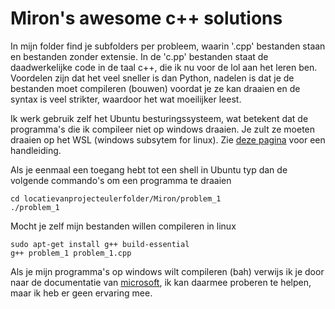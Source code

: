 # Miron's awesome c++ solutions

In mijn folder find je subfolders per probleem, waarin '.cpp' bestanden staan en bestanden zonder extensie. In de 'c.pp' bestanden staat de daadwerkelijke code in de taal c++, die ik nu voor de lol aan het leren ben. Voordelen zijn dat het veel sneller is dan Python, nadelen is dat je de bestanden moet compileren (bouwen) voordat je ze kan draaien en de syntax is veel strikter, waardoor het wat moeilijker leest.

Ik werk gebruik zelf het Ubuntu besturingssysteem, wat betekent dat de programma's die ik compileer niet op windows draaien. Je zult ze moeten draaien op het WSL (windows subsytem for linux). Zie [deze pagina](https://docs.microsoft.com/en-us/windows/wsl/install-win10) voor een handleiding.

Als je eenmaal een toegang hebt tot een shell in Ubuntu typ dan de volgende commando's om een programma te draaien

```
cd locatievanprojecteulerfolder/Miron/problem_1
./problem_1
```

Mocht je zelf mijn bestanden willen compileren in linux

```
sudo apt-get install g++ build-essential
g++ problem_1 problem_1.cpp
```

Als je mijn programma's op windows wilt compileren (bah) verwijs ik je door naar de documentatie van [microsoft](https://docs.microsoft.com/en-us/cpp/build/walkthrough-compiling-a-native-cpp-program-on-the-command-line?view=vs-2019), ik kan daarmee proberen te helpen, maar ik heb er geen ervaring mee.
